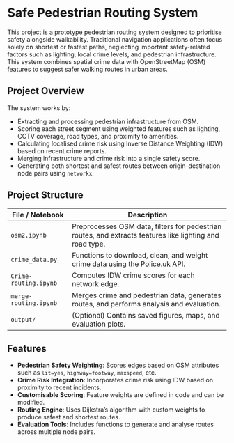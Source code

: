 # Safe Pedestrian Routing System

This project is a prototype pedestrian routing system designed to prioritise safety alongside walkability. Traditional navigation applications often focus solely on shortest or fastest paths, neglecting important safety-related factors such as lighting, local crime levels, and pedestrian infrastructure. This system combines spatial crime data with OpenStreetMap (OSM) features to suggest safer walking routes in urban areas.

## Project Overview

The system works by:

- Extracting and processing pedestrian infrastructure from OSM.
- Scoring each street segment using weighted features such as lighting, CCTV coverage, road types, and proximity to amenities.
- Calculating localised crime risk using Inverse Distance Weighting (IDW) based on recent crime reports.
- Merging infrastructure and crime risk into a single safety score.
- Generating both shortest and safest routes between origin-destination node pairs using `networkx`.

## Project Structure

| File / Notebook          | Description |
|--------------------------|-------------|
| `osm2.ipynb`             | Preprocesses OSM data, filters for pedestrian routes, and extracts features like lighting and road type. |
| `crime_data.py`          | Functions to download, clean, and weight crime data using the Police.uk API. |
| `Crime-routing.ipynb`    | Computes IDW crime scores for each network edge. |
| `merge-routing.ipynb`    | Merges crime and pedestrian data, generates routes, and performs analysis and evaluation. |
| `output/`                | (Optional) Contains saved figures, maps, and evaluation plots. |

## Features

- **Pedestrian Safety Weighting**: Scores edges based on OSM attributes such as `lit=yes`, `highway=footway`, `maxspeed`, etc.
- **Crime Risk Integration**: Incorporates crime risk using IDW based on proximity to recent incidents.
- **Customisable Scoring**: Feature weights are defined in code and can be modified.
- **Routing Engine**: Uses Dijkstra’s algorithm with custom weights to produce safest and shortest routes.
- **Evaluation Tools**: Includes functions to generate and analyse routes across multiple node pairs.


